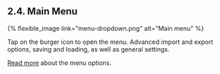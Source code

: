 ---
---

## 2.4. Main Menu
{% flexible_image link="menu-dropdown.png" alt="Main menu" %}

Tap on the burger icon to open the menu. Advanced import and export options, saving and loading, as well as general settings.

[Read more](./7-main-menu) about the menu options.
